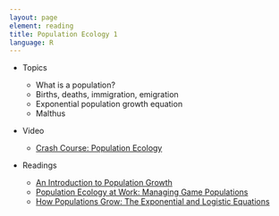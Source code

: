 ```yaml
---
layout: page
element: reading
title: Population Ecology 1
language: R
---
```


* Topics

  * What is a population?
  * Births, deaths, immigration, emigration
  * Exponential population growth equation
  * Malthus

* Video

  * [Crash Course: Population Ecology](https://www.youtube.com/watch?v=RBOsqmBQBQk&index=2&list=PL8dPuuaLjXtNdTKZkV_GiIYXpV9w4WxbX)

* Readings

  * [An Introduction to Population Growth](http://www.nature.com/scitable/knowledge/library/an-introduction-to-population-growth-84225544)    
  * [Population Ecology at Work: Managing Game Populations](http://www.nature.com/scitable/knowledge/library/population-ecology-at-work-managing-game-populations-50937864)    
  * [How Populations Grow: The Exponential and Logistic Equations](http://www.nature.com/scitable/knowledge/library/how-populations-grow-the-exponential-and-logistic-13240157)     